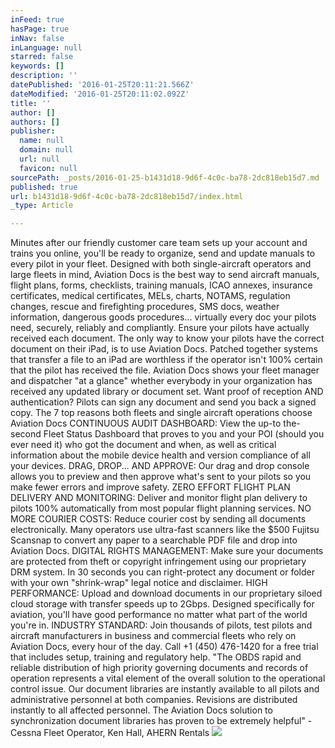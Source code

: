 ```yaml
---
inFeed: true
hasPage: true
inNav: false
inLanguage: null
starred: false
keywords: []
description: ''
datePublished: '2016-01-25T20:11:21.566Z'
dateModified: '2016-01-25T20:11:02.092Z'
title: ''
author: []
authors: []
publisher:
  name: null
  domain: null
  url: null
  favicon: null
sourcePath: _posts/2016-01-25-b1431d18-9d6f-4c0c-ba78-2dc818eb15d7.md
published: true
url: b1431d18-9d6f-4c0c-ba78-2dc818eb15d7/index.html
_type: Article

---
```

Minutes after our friendly customer care team sets up your account and trains you online, you'll be ready to organize, send and update manuals to every pilot in your fleet.
Designed with both single-aircraft operators and large fleets in mind, Aviation Docs is the best way to send aircraft manuals, flight plans, forms, checklists, training manuals, ICAO annexes, insurance certificates, medical certificates, MELs, charts, NOTAMS, regulation changes, rescue and firefighting procedures, SMS docs, weather information, dangerous goods procedures... virtually every doc your pilots need, securely, reliably and compliantly.
Ensure your pilots have actually received each document.
The only way to know your pilots have the correct document on their iPad, is to use Aviation Docs. Patched together systems that transfer a file to an iPad are worthless if the operator isn't 100% certain that the pilot has received the file. Aviation Docs shows your fleet manager and dispatcher "at a glance" whether everybody in your organization has received any updated library or document set. 
Want proof of reception AND authentication? Pilots can sign any document and send you back a signed copy. 
The 7 top reasons both fleets and single aircraft operations choose Aviation Docs
CONTINUOUS AUDIT DASHBOARD: View the up-to the-second Fleet Status Dashboard that proves to you and your POI (should you ever need it) who got the document and when, as well as critical information about the mobile device health and version compliance of all your devices.
DRAG, DROP... AND APPROVE: Our drag and drop console allows you to preview and then approve what's sent to your pilots so you make fewer errors and improve safety.
ZERO EFFORT FLIGHT PLAN DELIVERY AND MONITORING: Deliver and monitor flight plan delivery to pilots 100% automatically from most popular flight planning services.
NO MORE COURIER COSTS: Reduce courier cost by sending all documents electronically. Many operators use ultra-fast scanners like the $500 Fujitsu Scansnap to convert any paper to a searchable PDF file and drop into Aviation Docs.
DIGITAL RIGHTS MANAGEMENT: Make sure your documents are protected from theft or copyright infringement using our proprietary DRM system. In 30 seconds you can right-protect any document or folder with your own "shrink-wrap" legal notice and disclaimer.
HIGH PERFORMANCE: Upload and download documents in our proprietary siloed cloud storage with transfer speeds up to 2Gbps. Designed specifically for aviation, you'll have good performance no matter what part of the world you're in.
INDUSTRY STANDARD: Join thousands of pilots, test pilots and aircraft manufacturers in business and commercial fleets who rely on Aviation Docs, every hour of the day.
Call +1 (450) 476-1420 for a free trial that includes setup, training and regulatory help.
"The OBDS rapid and reliable distribution of high priority governing documents and records of operation represents a vital element of the overall solution to the operational control issue.
Our document libraries are instantly available to all pilots and administrative personnel at both companies. Revisions are distributed instantly to all affected personnel. 
The Aviation Docs solution to synchronization document libraries has proven to be extremely helpful" - Cessna Fleet Operator, Ken Hall, AHERN Rentals
![](https://the-grid-user-content.s3-us-west-2.amazonaws.com/22982adf-5b35-4c68-95d6-2695a135ead4.png)